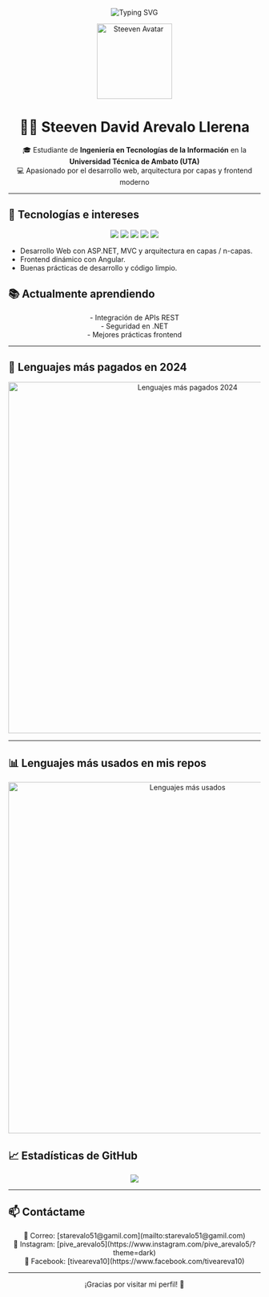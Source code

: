 <!-- Animación SVG con texto -->
<p align="center">
  <img src="https://readme-typing-svg.demolab.com?font=Fira+Code&weight=500&size=24&pause=1000&center=true&vCenter=true&width=435&lines=Hola%2C+soy+Steeven+David;Apasionado+por+el+Desarrollo+Web;Con+ASP.NET%2C+Angular+y+m%C3%A1s" alt="Typing SVG" />
</p>

<!-- Foto de perfil (puedes reemplazar con la tuya si subes una a GitHub) -->
<p align="center">
  <img src="https://avatars.githubusercontent.com/u/000000?v=4" width="150" alt="Steeven Avatar" />
</p>

<h1 align="center">👨‍💻 Steeven David Arevalo Llerena</h1>

<p align="center">
  🎓 Estudiante de <strong>Ingeniería en Tecnologías de la Información</strong> en la <strong>Universidad Técnica de Ambato (UTA)</strong><br>
  💻 Apasionado por el desarrollo web, arquitectura por capas y frontend moderno
</p>

---

## 🚀 Tecnologías e intereses

<p align="center">
  <img src="https://img.shields.io/badge/-ASP.NET-512BD4?style=for-the-badge&logo=.net&logoColor=white" />
  <img src="https://img.shields.io/badge/-Angular-DD0031?style=for-the-badge&logo=angular&logoColor=white" />
  <img src="https://img.shields.io/badge/-HTML5-E34F26?style=for-the-badge&logo=html5&logoColor=white" />
  <img src="https://img.shields.io/badge/-CSS3-1572B6?style=for-the-badge&logo=css3&logoColor=white" />
  <img src="https://img.shields.io/badge/-JavaScript-F7DF1E?style=for-the-badge&logo=javascript&logoColor=black" />
</p>

- Desarrollo Web con ASP.NET, MVC y arquitectura en capas / n-capas.
- Frontend dinámico con Angular.
- Buenas prácticas de desarrollo y código limpio.

## 📚 Actualmente aprendiendo

<p align="center">
  - Integración de APIs REST<br>
  - Seguridad en .NET<br>
  - Mejores prácticas frontend
</p>

---

## 💸 Lenguajes más pagados en 2024

<p align="center">
  <img src="https://raw.githubusercontent.com/rodrigograca31/github-readme-content/main/languages-salary-animated.svg" width="700" alt="Lenguajes más pagados 2024" />
</p>

---

## 📊 Lenguajes más usados en mis repos

<p align="center">
  <img src="https://raw.githubusercontent.com/pive51/pive51/main/techs-used.svg" width="700" alt="Lenguajes más usados" />
</p>

## 📈 Estadísticas de GitHub

<p align="center">
  <img src="https://github-readme-stats.vercel.app/api?username=pive51&show_icons=true&theme=tokyonight" />
</p>

---

## 📫 Contáctame

<p align="center">
  📧 Correo: [starevalo51@gamil.com](mailto:starevalo51@gamil.com)<br>
  📸 Instagram: [pive_arevalo5](https://www.instagram.com/pive_arevalo5/?theme=dark)<br>
  👤 Facebook: [tiveareva10](https://www.facebook.com/tiveareva10)
</p>

---

<p align="center">¡Gracias por visitar mi perfil! 🙌</p>
